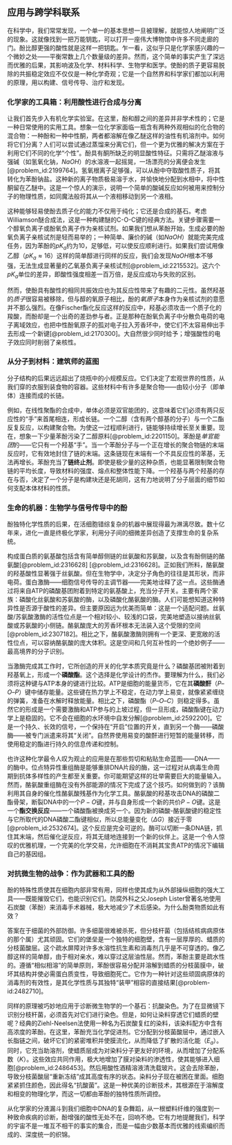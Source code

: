 ## 应用与跨学科联系

在科学中，我们常常发现，一个单一的基本思想一旦被理解，就能惊人地阐明广泛的现象。这就像找到一把万能钥匙，可以打开一座伟大博物馆中许多不同走廊的门。酚比醇更强的酸性就是这样一把钥匙。乍一看，这似乎只是化学家感兴趣的一个微妙之处——平衡常数上几个数量级的差异。然而，这个简单的事实产生了深远而优雅的后果，其影响波及化学、材料科学、生物学和医学。使酚的质子更容易脱除的共振稳定效应不仅仅是一种化学奇观；它是一个自然界和科学家们都加以利用的原理，用以构建、信号传导、治疗和发现。

### 化学家的工具箱：利用酸性进行合成与分离

让我们首先步入有机化学实验室。在这里，酚和醇之间的差异并非学术性的；它是一种日常使用的实用工具。想象一位化学家面临一瓶含有两种外观相似的化合物的混合物：一种酚和一种中性酮，两者都溶解在像乙醚这样的油性有机溶剂中。如何将它们分离？人们可以尝试通过蒸馏来分离它们，但一个更为优雅的解决方案在于利用它们不同的化学“个性”。酚具有酮所缺乏的明显酸性特征。只需将乙醚溶液与强碱（如氢氧化钠，$NaOH$）的水溶液一起摇晃，一场漂亮的分离便会发生[@problem_id:2199764]。氢氧根离子足够强，可以从酚中夺取酸性质子，将其转化为苯酚钠盐。这种新的离子物质极易溶于水，并愉快地分配到水相中，将中性酮留在乙醚中。这是一个惊人的演示，说明一个简单的酸碱反应如何被用来控制分子的物理性质，如同魔法般将其从一个液相移动到另一个液相。

这种能够轻易使酚去质子化的能力不仅用于纯化；它还是合成的基石。考虑Williamson醚合成法，这是一种构建醚的C-O-C键的经典方法。关键步骤需要一个醇氧负离子或酚氧负离子作为亲核试剂。如果我们想从苯酚开始，生成必要的酚氧负离子亲核试剂是轻而易举的；一种简单、廉价的碱（如$NaOH$）就能完美完成任务，因为苯酚的$p K_a$约为10，足够低，可以使反应顺利进行。如果我们尝试用像乙醇（$p K_a \approx 16$）这样的简单醇进行同样的反应，我们会发现$NaOH$根本不够强，无法生成显著量的乙氧基负离子亲核试剂[@problem_id:2215532]。这六个$p K_a$单位的差异，即酸性强度相差一百万倍，是反应成功与失败的区别。

然而，使酚具有酸性的相同共振效应也为其反应性带来了有趣的二元性。虽然羟基的*质子*很容易被移除，但与醇的氧原子相比，酚的*氧原子*本身作为亲核试剂的意愿并不那么强烈。在像Fischer酯化反应这样的反应中，羟基必须攻击一个质子化的羧酸，而酚却是一个出奇的差劲参与者。正是那种在酚氧负离子中分散负电荷的电子离域效应，也把中性酚氧原子的孤对电子拉入芳香环中，使它们不太容易伸出手去形成一个新键[@problem_id:2170300]。大自然很少同时给予；增强酸性的电子效应同时削弱了亲核性。

### 从分子到材料：建筑师的蓝图

分子结构的后果远远超出了烧瓶中的小规模反应。它们决定了宏观世界的性质，从我们穿的衣服到装食物的容器。这些材料中有许多是聚合物——由较小分子（即单体）连接而成的长链。

例如，在线性聚酯的合成中，单体必须是双官能团的，这意味着它们必须有两只反应性的“手”来首尾相连，形成长链。一个二醇（含有两个醇基的分子）与一个二酯反复反应，以构建聚合物。为使这一过程顺利进行，链能够持续增长至关重要。现在，想象一下少量苯酚污染了二醇原料[@problem_id:2201150]。苯酚是*单官能团*的——它只有一个羟基“手”。当一个苯酚分子与一个正在增长的聚合物链的末端反应时，它有效地封住了链的末端。这条链现在末端有一个不具反应性的苯基，无法再增长。苯酚充当了**链终止剂**。即使是极少量的这种杂质，也能显著限制聚合物链的平均长度，导致材料的强度、熔点和整体性能下降。一个羟基与两个羟基的存在与否，决定了一个分子是构建块还是死胡同，这有力地说明了分子层面的细节如何支配本体材料的性质。

### 生命的机器：生物学与信号传导中的酚

酚独特化学性质的后果，在活细胞错综复杂的机器中展现得最为淋漓尽致。数十亿年来，进化一直是终极化学家，利用分子间的细微差异创造了支撑生命的复杂系统。

构成蛋白质的氨基酸包括含有简单醇侧链的丝氨酸和苏氨酸，以及含有酚侧链的酪氨酸[@problem_id:2316628] [@problem_id:2316628]。正如我们所料，酪氨酸的羟基酸性显著强于丝氨酸。但在生物学中，决定分子角色的往往是其形状，而非电荷。蛋白激酶——细胞信号传导的主调节器——完美地诠释了这一点。这些酶通过将来自ATP的磷酸基团附着到特定的氨基酸上，充当分子开关。主要有两个家族：磷酸化丝氨酸和苏氨酸的酶，以及磷酸化酪氨酸的酶。人们可能想知道这种特异性是否源于酸性的差异。但主要原因远为优美而简单：这是一个适配问题。丝氨酸/苏氨酸激酶的活性位点是一个相对较小、较浅的口袋，完美地塑造以接纳丝氨酸或苏氨酸的小侧链。酪氨酸庞大的芳香环根本无法装入这个受限的空间[@problem_id:2307182]。相比之下，酪氨酸激酶则拥有一个更深、更宽敞的活性位点，可以容纳酪氨酸的庞大体积。这是空间和几何互补性的一个绝妙例子——最高境界的分子识别。

当激酶完成其工作时，它所创造的开关的化学本质究竟是什么？磷酸基团被附着到羟基氧上，形成一个**磷酸酯**。这个选择是化学设计的杰作。要理解为什么，我们必须将这种键与ATP本身的键进行比较。ATP是细胞的能量货币，它在其**磷酸酐**（$P–O–P$）键中储存能量。这些键在热力学上不稳定，在动力学上易变，就像紧紧缠绕的弹簧，准备在水解时释放能量。相比之下，磷酸酯（$P–O–C$）则稳定得多。虽然它的形成是一个需要激酶和ATP参与的上坡过程，但一旦形成，磷酸酯键在动力学上是稳固的。它不会在细胞的水环境中自发分解[@problem_id:2592200]。它是一个持久、长效的信号，一个保持在“开启”位置的开关，直到另一个酶——磷酸酶——被专门派遣来将其“关闭”。自然界使用易变的酸酐进行短暂的能量转移，而使用稳定的酯进行持久的信息传递和控制。

也许这种化学最令人叹为观止的应用是在那些剪切和粘贴生命蓝图——DNA——的酶中。位点特异性重组酶是能够重排DNA片段的酶，这一过程对从病毒生命周期到抗体多样性的产生都至关重要。你可能期望这样的壮举需要巨大的能量输入。然而，酪氨酸重组酶在没有外部能源的情况下完成了这个技巧。如何做到的？该酶利用其自身的催化性酪氨酸残基作为化学工具。酪氨酸的羟基攻击DNA的磷酸二酯骨架，断裂DNA中的一个$P-O$键，并与自身形成一个新的共价$P-O$键。这是一个**酯交换反应**——一个磷酸酯被换成另一个。因为新的磷酸-酪氨酸键的稳定性与它所取代的DNA磷酸二酯键相似，所以总能量变化（$\Delta G$）接近于零[@problem_id:2532674]。这个反应是完全可逆的。酶可以切断一条DNA链，抓住其末端，然后催化逆反应，将其无缝地连接到一个新的伙伴上。这是一个令人惊叹的优雅机理，一个完美的化学交易，允许细胞在不消耗其宝贵ATP的情况下编辑自己的基因组。

### 对抗微生物的战争：作为武器和工具的酚

酚的特殊性质使其在细胞内部非常有用，同样也使其成为从外部操纵细胞的强大工具——既能摧毁它们，也能识别它们。防腐外科之父Joseph Lister曾著名地使用石炭酸（苯酚）来消毒手术器械，极大地减少了术后感染。为什么酚类物质如此有效？

答案在于细菌的外部防御。许多细菌很难被杀死，但分枝杆菌（包括结核病病原体的那个属）尤其顽固。它们的堡垒是一个独特的细胞壁，含有一层厚厚的、蜡质的分枝菌酸层。这个疏水屏障对许多水溶性抗生素和消毒剂几乎是不可穿透的。像乙醇这样的简单醇，由于相对亲水，难以穿过这层油性层。然而，苯酚主要是疏水性的。遵循“相似相溶”的简单原则，苯酚很容易分配并溶解到蜡质的分枝菌膜中，破坏其结构并使必需蛋白质变性，导致细胞死亡。它作为一种针对这些顽固病原体的消毒剂的有效性，是其化学性质与其独特“装甲”相容的直接结果[@problem-id:2482710]。

同样的原理被巧妙地应用于诊断微生物学的一个基石：抗酸染色。为了在显微镜下识别分枝杆菌，必须首先对它们进行染色。但是，如何让染料穿透它们蜡质的壁呢？经典的Ziehl-Neelsen法使用一种名为石炭酸复红的染料，该染料配方中含有高浓度的苯酚。在这里，苯酚充当化学促进剂。它分配到分枝菌酸层中，通过嵌入长脂链之间，破坏它们的紧密堆积并使膜流化，从而降低了扩散的活化能（$E_a$）。同时，它充当助溶剂，使蜡质层成为对染料分子更友好的环境，从而增加了分配系数（$K$）。这些效应共同作用，极大地增加了膜对染料的渗透性，使其能够进入细胞[@problem_id:2486453]。然后用酸性酒精溶液清洗载玻片。这会去除苯酚，导致分枝菌酸层“重新冻结”成其高度有序的状态。染料分子现在被困在里面。细胞紧紧抓住颜色，因此得名“抗酸菌”。这是一种优美的诊断技术，其根源在于溶解度和相变的物理化学，而这一切都由苯酚的独特性质所调控。

从化学家的分液漏斗到我们细胞中DNA的复杂舞蹈，从一根塑料纤维的强度到一种致命疾病的诊断，酚增强的酸性无处不在，回响不绝。它有力地提醒我们，科学的宇宙不是一堆互不相干的事实的集合，而是一幅由少数基本而优雅的线索编织而成的、深度统一的织锦。
